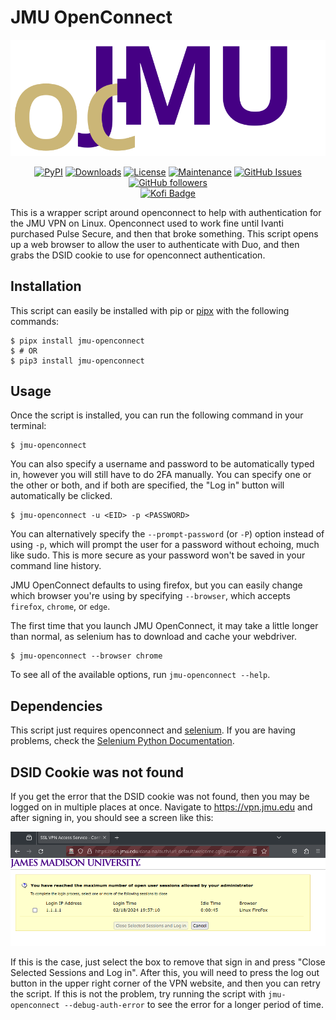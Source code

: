 # JMU OpenConnect
<p align="center">
	<img src="img/logo.svg" />
</p>

<p align="center">
	<a href="https://badge.fury.io/py/jmu-openconnect"><img alt="PyPI" src="https://img.shields.io/pypi/v/jmu-openconnect" /></a>
	<a href="https://pepy.tech/project/jmu-openconnect"><img alt="Downloads" src="https://pepy.tech/badge/jmu-openconnect" /></a>
	<a href="https://github.com/TabulateJarl8/jmu-openconnect/blob/master/LICENSE"><img alt="License" src="https://img.shields.io/pypi/l/jmu-openconnect.svg" /></a>
	<a href="https://github.com/TabulateJarl8/jmu-openconnect/graphs/commit-activity"><img alt="Maintenance" src="https://img.shields.io/badge/Maintained%3F-yes-green.svg" /></a>
	<a href="https://github.com/TabulateJarl8/jmu-openconnect/issues/"><img alt="GitHub Issues" src="https://img.shields.io/github/issues/TabulateJarl8/jmu-openconnect.svg" /></a>
	<a href="https://github.com/TabulateJarl8"><img alt="GitHub followers" src="https://img.shields.io/github/followers/TabulateJarl8?style=social" /></a>
	<br>
	<a href="https://ko-fi.com/L4L3L7IO2"><img alt="Kofi Badge" src="https://ko-fi.com/img/githubbutton_sm.svg" /></a>
</p>

This is a wrapper script around openconnect to help with authentication for the JMU VPN on Linux. Openconnect used to work fine until Ivanti purchased Pulse Secure, and then that broke something. This script opens up a web browser to allow the user to authenticate with Duo, and then grabs the DSID cookie to use for openconnect authentication.

## Installation
This script can easily be installed with pip or [pipx](https://pipx.pypa.io/stable/) with the following commands:

```console
$ pipx install jmu-openconnect
$ # OR
$ pip3 install jmu-openconnect
```

## Usage
Once the script is installed, you can run the following command in your terminal:

```console
$ jmu-openconnect
```

You can also specify a username and password to be automatically typed in, however you will still have to do 2FA manually. You can specify one or the other or both, and if both are specified, the "Log in" button will automatically be clicked.

```console
$ jmu-openconnect -u <EID> -p <PASSWORD>
```

You can alternatively specify the `--prompt-password` (or `-P`) option instead of using `-p`, which will prompt the user for a password without echoing, much like sudo. This is more secure as your password won't be saved in your command line history.

JMU OpenConnect defaults to using firefox, but you can easily change which browser you're using by specifying `--browser`, which accepts `firefox`, `chrome`, or `edge`.

The first time that you launch JMU OpenConnect, it may take a little longer than normal, as selenium has to download and cache your webdriver.

```console
$ jmu-openconnect --browser chrome
```

To see all of the available options, run `jmu-openconnect --help`.

## Dependencies
This script just requires openconnect and [selenium](https://pypi.org/project/selenium/). If you are having problems, check the [Selenium Python Documentation](https://selenium-python.readthedocs.io/installation.html#drivers0).

## DSID Cookie was not found
If you get the error that the DSID cookie was not found, then you may be logged on in multiple places at once. Navigate to https://vpn.jmu.edu and after signing in, you should see a screen like this:

![Maximum number of open user sessions screenshot](img/multi_sign_in.png)

If this is the case, just select the box to remove that sign in and press "Close Selected Sessions and Log in". After this, you will need to press the log out button in the upper right corner of the VPN website, and then you can retry the script. If this is not the problem, try running the script with `jmu-openconnect --debug-auth-error` to see the error for a longer period of time.
